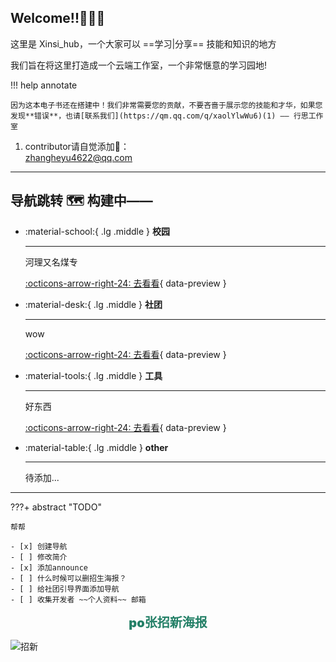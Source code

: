
## Welcome!!🎁🎉🎉

这里是 Xinsi_hub，一个大家可以 ==学习|分享== 技能和知识的地方

我们旨在将这里打造成一个云端工作室，一个非常惬意的学习园地!


!!! help annotate

    因为这本电子书还在搭建中！我们非常需要您的贡献，不要吝啬于展示您的技能和才华，如果您发现**错误**，也请[联系我们](https://qm.qq.com/q/xaolYlwWu6)(1) —— 行思工作室

1.  contributor请自觉添加📮：<br> zhangheyu4622@qq.com <br> 


---

## 导航跳转 🗺️ 构建中——

<div class="grid cards" markdown>

-   :material-school:{ .lg .middle } __校园__

    ---

    河理又名煤专

    [:octicons-arrow-right-24: 去看看](./chapterGuide/campus.md){ data-preview }

-   :material-desk:{ .lg .middle } __社团__

    ---

    wow

    [:octicons-arrow-right-24: 去看看](./chapterGuide/studio.md){ data-preview }

-   :material-tools:{ .lg .middle } __工具__

    ---

    好东西

    [:octicons-arrow-right-24: 去看看](./chapterGuide/tool.md){ data-preview }

-   :material-table:{ .lg .middle } __other__

    ---

    待添加...

</div>

---

???+ abstract "TODO"

    帮帮

    - [x] 创建导航
    - [ ] 修改简介
    - [x] 添加announce
    - [ ] 什么时候可以删招生海报？
    - [ ] 给社团引导界面添加导航
    - [ ] 收集开发者 ~~个人资料~~ 邮箱

<center style="font-weight:900; font-size:20px; color:#248067">po张招新海报</center>

![招新](assets/index.html/psc.jpg)